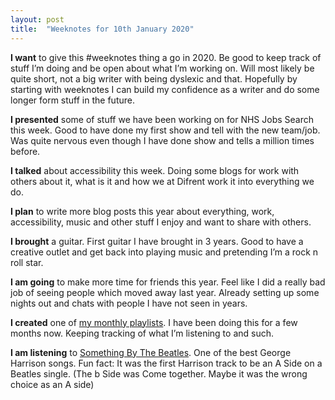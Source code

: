 ```yaml
---
layout: post
title:  "Weeknotes for 10th January 2020"
---
```





**I want** to give this #weeknotes thing a go in 2020. Be good to keep track of stuff I’m doing and be open about what I’m working on. Will most likely be quite short, not a big writer with being dyslexic and that. Hopefully by starting with weeknotes I can build my confidence as a writer and do some longer form stuff in the future.

**I presented** some of stuff we have been working on for NHS Jobs Search this week. Good to have done my first show and tell with the new team/job. Was quite nervous even though I have done show and tells a million times before.

**I talked** about accessibility this week. Doing some blogs for work with others about it, what is it and how we at Difrent work it into everything we do.

**I plan** to write more blog posts this year about everything, work, accessibility, music and other stuff I enjoy and want to share with others.

**I brought** a guitar. First guitar I have brought in 3 years. Good to have a creative outlet and get back into playing music and pretending I’m a rock n roll star.

**I am going** to make more time for friends this year. Feel like I did a really bad job of seeing people which moved away last year. Already setting up some nights out and chats with people I have not seen in years.

**I created** one of [my monthly playlists](https://open.spotify.com/playlist/112JYCgPtb1yj6W6PoHGuy?si=LrBcEnx2RvCx5IHc-BHN4Q). I have been doing this for a few months now. Keeping tracking of what I’m listening to and such.

**I am listening** to [Something By The Beatles](https://open.spotify.com/track/0pNeVovbiZHkulpGeOx1Gj?si=IqWl_VFrQl6vcg56VWW9TA). One of the best George Harrison songs. Fun fact: It was the first Harrison track to be an A Side on a Beatles single. (The b Side was Come together. Maybe it was the wrong choice as an A side)
